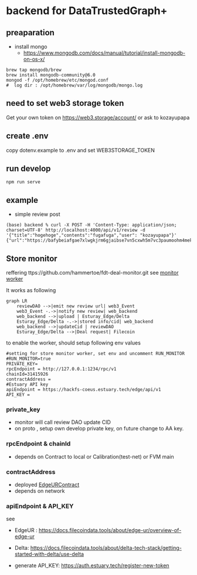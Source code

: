 # backend for DataTrustedGraph+

## preaparation

* install mongo
   * https://www.mongodb.com/docs/manual/tutorial/install-mongodb-on-os-x/
```shell
brew tap mongodb/brew
brew install mongodb-community@6.0
mongod -f /opt/homebrew/etc/mongod.conf
#  log dir : /opt/homebrew/var/log/mongodb/mongo.log
```


## need to set web3 storage token
Get your own token on https://web3.storage/account/
or ask to kozayupapa

## create .env
copy dotenv.example to .env
and set WEB3STORAGE_TOKEN

## run  develop
`npm run serve`

## example
* simple review post
```shell
(base) backend % curl -X POST -H 'Content-Type: application/json; charset=UTF-8' http://localhost:4000/api/v1/review -d '{"title":"hogehoge","contents":"fugafuga","user": "kozayupapa"}'
{"url":"https://bafybeiafgae7xlwgkjrm6gjaibse7vn5cxwh5m7vc3paumoohm4mekdpj4.ipfs.w3s.link/review.json"}%      
```

## Store monitor

reffering ttps://github.com/hammertoe/fdt-deal-monitor.git
see  [monitor worker](./server/worker/index.ts)

It works as following

```mermaid 
graph LR
    reviewDAO -->|emit new review url| web3_Event
    web3_Event -.->|notify new review| web_backend
    web_backend -->|upload | Esturay_Edge/Delta
    Esturay_Edge/Delta -.->|stored info/cid| web_backend
    web_backend -->|updateCid | reviewDAO
    Esturay_Edge/Delta -->|Deal request| Filecoin
```

to enable the worker, should setup following env values

```shell
#setting for store monitor worker, set env and uncomment RUN_MONITOR
#RUN_MONITOR=true
PRIVATE_KEY=
rpcEndpoint = http://127.0.0.1:1234/rpc/v1
chainId=31415926
contractAddress = 
#Estuary API key
apiEndpoint = https://hackfs-coeus.estuary.tech/edge/api/v1
API_KEY = 
```
### private_key
* monitor will call review DAO update CID
* on proto , setup own develop private key,  on future change to AA key.

### rpcEndpoint & chainId
* depends on Contract to local or Calibration(test-net) or FVM main

### contractAddress
* deployed [EdgeURContract](../review-dao/contracts/EdgeURContract.sol)
* depends on network

### apiEndpoint & API_KEY
see
* EdgeUR : https://docs.filecoindata.tools/about/edge-ur/overview-of-edge-ur
* Delta: https://docs.filecoindata.tools/about/delta-tech-stack/getting-started-with-delta/use-delta

* generate API_KEY: https://auth.estuary.tech/register-new-token